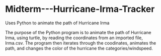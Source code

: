 # Midterm---Hurricane-Irma-Tracker
Uses Python to animate the path of Hurricane Irma

The purpose of the Python program is to animate the path of Hurricane Irma, using turtle, by reading the coordinates from an imported file, Irma.csv. The program then iterates through the coodinates, animates the path, and changes the color of the hurricane the categories/windspeed.
